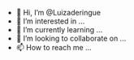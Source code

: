 - 👋 Hi, I’m @Luizaderingue
- 👀 I’m interested in ...
- 🌱 I’m currently learning ...
- 💞️ I’m looking to collaborate on ...
- 📫 How to reach me ...

<!---
Luizaderingue/Luizaderingue is a ✨ special ✨ repository because its `README.md` (this file) appears on your GitHub profile.
You can click the Preview link to take a look at your changes.
--->
